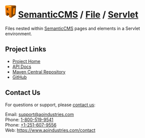 # [<img src="ao-logo.png" alt="AO Logo" width="35" height="40">](https://www.aoindustries.com/) [SemanticCMS](https://semanticcms.com/) / [File](https://semanticcms.com/file/) / [Servlet](https://semanticcms.com/file/servlet/)
Files nested within [SemanticCMS](https://semanticcms.com/) pages and elements in a Servlet environment.

## Project Links
* [Project Home](https://semanticcms.com/file/servlet/)
* [API Docs](https://semanticcms.com/file/servlet/apidocs/)
* [Maven Central Repository](http://search.maven.org/#search|gav|1|g:%22com.semanticcms%22%20AND%20a:%22semanticcms-file-servlet%22)
* [GitHub](https://github.com/aoindustries/semanticcms-file-servlet)

## Contact Us
For questions or support, please [contact us](https://www.aoindustries.com/contact):

Email: [support@aoindustries.com](mailto:support@aoindustries.com)  
Phone: [1-800-519-9541](tel:1-800-519-9541)  
Phone: [+1-251-607-9556](tel:+1-251-607-9556)  
Web: https://www.aoindustries.com/contact
